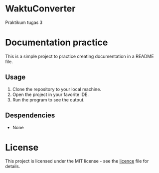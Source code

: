 # WaktuConverter
Praktikum tugas 3
# Documentation practice
This is a simple project to practice creating documentation in a README file.

## Usage
1. Clone the repository to your local machine.
2. Open the project in your favorite IDE.
3. Run the program to see the output.

## Despendencies
- None

# License
This project is licensed under the MIT license - see the [licence](LICENSE) file for details.
